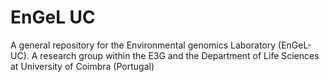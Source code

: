 # EnGeL UC
A general repository for the Environmental genomics Laboratory (EnGeL-UC). A research group within the E3G and the Department of Life Sciences at University of Coimbra (Portugal)
